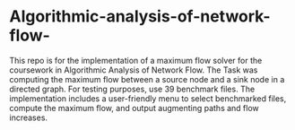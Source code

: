 # Algorithmic-analysis-of-network-flow-
This repo is for the implementation of a maximum flow solver for the coursework in Algorithmic 
Analysis of Network Flow. The Task was computing the maximum flow between a source node 
and a sink node in a directed graph. For testing purposes, use 39 benchmark files. The 
implementation includes a user-friendly menu to select benchmarked files, compute the maximum 
flow, and output augmenting paths and flow increases.   
